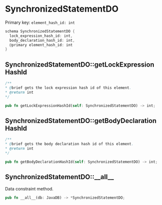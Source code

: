 # SynchronizedStatementDO

Primary key: `element_hash_id: int`

```rust
schema SynchronizedStatementDO {
  lock_expression_hash_id: int,
  body_declaration_hash_id: int,
  @primary element_hash_id: int
}
```
## SynchronizedStatementDO::getLockExpressionHashId

```java
/**
* @brief gets the lock expression hash id of this element.
* @return int
*/
```
```rust
pub fn getLockExpressionHashId(self: SynchronizedStatementDO) -> int;
```
## SynchronizedStatementDO::getBodyDeclarationHashId

```java
/**
* @brief gets the body declaration hash id of this element.
* @return int
*/
```
```rust
pub fn getBodyDeclarationHashId(self: SynchronizedStatementDO) -> int;
```
## SynchronizedStatementDO::\_\_all\_\_

Data constraint method.

```rust
pub fn __all__(db: JavaDB) -> *SynchronizedStatementDO;
```
